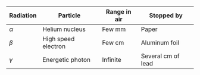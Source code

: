 | Radiation | Particle            | Range in air | Stopped by         |
| --------- | ------------------- | ------------ | ------------------ |
| $\alpha$  | Helium nucleus      | Few mm       | Paper              |
| $\beta$   | High speed electron | Few cm       | Aluminum foil      |
| $\gamma$  | Energetic photon    | Infinite     | Several cm of lead |
 